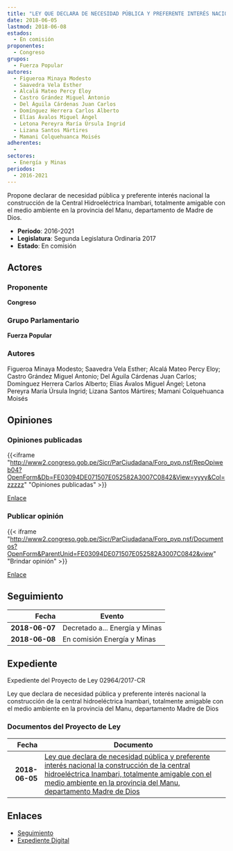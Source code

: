 ```yaml
---
title: "LEY QUE DECLARA DE NECESIDAD PÚBLICA Y PREFERENTE INTERÉS NACIONAL LA CONSTRUCCIÓN DE LA CENTRAL HIDROELÉCTRICA INAMBARI, TOTALMENTE AMIGABLE CON EL MEDIO AMBIENTE EN LA PROVINCIA DEL MANU, DEPARTAMENTO DE MADRE DE DIOS"
date: 2018-06-05
lastmod: 2018-06-08
estados: 
  - En comisión
proponentes: 
  - Congreso
grupos: 
  - Fuerza Popular
autores: 
  - Figueroa Minaya Modesto
  - Saavedra Vela Esther
  - Alcalá Mateo Percy Eloy
  - Castro Grández Miguel Antonio
  - Del Águila Cárdenas Juan Carlos
  - Domínguez Herrera Carlos Alberto
  - Elías Ávalos Miguel Ángel
  - Letona Pereyra María Úrsula Ingrid
  - Lizana Santos Mártires
  - Mamani Colquehuanca Moisés
adherentes: 
  - 
sectores: 
  - Energía y Minas
periodos: 
  - 2016-2021
---
```


Propone declarar de necesidad pública y preferente interés nacional la construcción de la Central Hidroeléctrica Inambari, totalmente amigable con el medio ambiente en la provincia del Manu, departamento de Madre de Dios.

- **Periodo**: 2016-2021
- **Legislatura**: Segunda Legislatura Ordinaria 2017
- **Estado**: En comisión

## Actores

### Proponente

**Congreso**

### Grupo Parlamentario

**Fuerza Popular**

### Autores

Figueroa Minaya Modesto; Saavedra Vela Esther; Alcalá Mateo Percy Eloy; Castro Grández Miguel Antonio; Del Águila Cárdenas Juan Carlos; Domínguez Herrera Carlos Alberto; Elías Ávalos Miguel Ángel; Letona Pereyra María Úrsula Ingrid; Lizana Santos Mártires; Mamani Colquehuanca Moisés


## Opiniones

### Opiniones publicadas

{{<iframe "http://www2.congreso.gob.pe/Sicr/ParCiudadana/Foro_pvp.nsf/RepOpiweb04?OpenForm&Db=FE03094DE071507E052582A3007C0842&View=yyyy&Col=zzzzz" "Opiniones publicadas" >}}

[Enlace](http://www2.congreso.gob.pe/Sicr/ParCiudadana/Foro_pvp.nsf/RepOpiweb04?OpenForm&Db=FE03094DE071507E052582A3007C0842&View=yyyy&Col=zzzzz)
### Publicar opinión

{{< iframe "http://www2.congreso.gob.pe/Sicr/ParCiudadana/Foro_pvp.nsf/Documentos?OpenForm&ParentUnid=FE03094DE071507E052582A3007C0842&view" "Brindar opinión" >}}

[Enlace](http://www2.congreso.gob.pe/Sicr/ParCiudadana/Foro_pvp.nsf/Documentos?OpenForm&ParentUnid=FE03094DE071507E052582A3007C0842&view)

## Seguimiento

| Fecha | Evento |
|------:|--------|
| **2018-06-07** | Decretado a... Energía y Minas|
| **2018-06-08** | En comisión Energía y Minas|


## Expediente

Expediente del Proyecto de Ley 02964/2017-CR

Ley que declara de necesidad pública y preferente interés nacional la construcción de la central hidroeléctrica Inambari, totalmente amigable con el medio ambiente en la provincia del Manu, departamento Madre de Dios


### Documentos del Proyecto de Ley

| Fecha | Documento |
|------:|--------|
| **2018-06-05** | [Ley que declara de necesidad pública y preferente interés nacional la construcción de la central hidroeléctrica Inambari, totalmente amigable con el medio ambiente en la provincia del Manu, departamento Madre de Dios](http://www.leyes.congreso.gob.pe/Documentos/2016_2021/Proyectos_de_Ley_y_de_Resoluciones_Legislativas/PL0296420180605.pdf) |

## Enlaces 

- [Seguimiento](http://www2.congreso.gob.pe/Sicr/TraDocEstProc/CLProLey2016.nsf/f7fff46988ca05b1052578e100829cc7/f71808efb0d56067052582a3007d83e1?OpenDocument)
- [Expediente Digital](http://www2.congreso.gob.pe/Sicr/TraDocEstProc/CLProLey2016.nsf/f7fff46988ca05b1052578e100829cc7/f71808efb0d56067052582a3007d83e1?OpenDocument&Click=05257FB7005EB655.eb71d0cf91d8294e05256cdf006b5706/$Body/0.1C6C)
